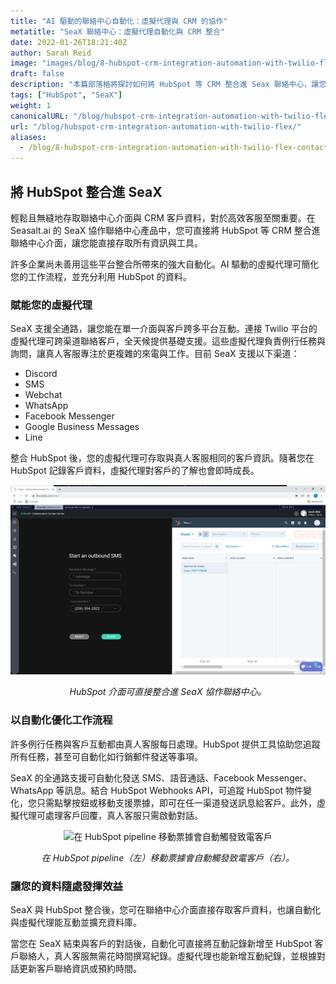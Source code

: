 ```yaml
---
title: "AI 驅動的聯絡中心自動化：虛擬代理與 CRM 的協作"
metatitle: "SeaX 聯絡中心：虛擬代理自動化與 CRM 整合"
date: 2022-01-26T18:21:40Z
author: Sarah Reid
image: "images/blog/8-hubspot-crm-integration-automation-with-twilio-flex-contact-center/flex-hubspot.png"
draft: false
description: "本篇部落格將探討如何將 HubSpot 等 CRM 整合進 Seax 聯絡中心，讓您能直接存取所有資訊與工具。"
tags: ["HubSpot", "SeaX"]
weight: 1  
canonicalURL: "/blog/hubspot-crm-integration-automation-with-twilio-flex/"
url: "/blog/hubspot-crm-integration-automation-with-twilio-flex/"
aliases: 
  - /blog/8-hubspot-crm-integration-automation-with-twilio-flex-contact-center/
---
```


## 將 HubSpot 整合進 SeaX

輕鬆且無縫地存取聯絡中心介面與 CRM 客戶資料，對於高效客服至關重要。在 Seasalt.ai 的 SeaX 協作聯絡中心產品中，您可直接將 HubSpot 等 CRM 整合進聯絡中心介面，讓您能直接存取所有資訊與工具。

許多企業尚未善用這些平台整合所帶來的強大自動化。AI 驅動的虛擬代理可簡化您的工作流程，並充分利用 HubSpot 的資料。

### 賦能您的虛擬代理

SeaX 支援全通路，讓您能在單一介面與客戶跨多平台互動。連接 Twilio 平台的虛擬代理可跨渠道聯絡客戶，全天候提供基礎支援。這些虛擬代理負責例行任務與詢問，讓真人客服專注於更複雜的來電與工作。目前 SeaX 支援以下渠道：

- Discord
- SMS
- Webchat
- WhatsApp
- Facebook Messenger
- Google Business Messages
- Line

整合 HubSpot 後，您的虛擬代理可存取與真人客服相同的客戶資訊。隨著您在 HubSpot 記錄客戶資料，虛擬代理對客戶的了解也會即時成長。

<center>
<img src="/images/blog/8-hubspot-crm-integration-automation-with-twilio-flex-contact-center/hubspot.png" alt="HubSpot 介面可直接整合進 Seasalt.ai 的 SeaX 協作聯絡中心"/>

*HubSpot 介面可直接整合進 SeaX 協作聯絡中心。*
</center>

### 以自動化優化工作流程

許多例行任務與客戶互動都由真人客服每日處理。HubSpot 提供工具協助您追蹤所有任務，甚至可自動化如行銷郵件發送等事項。

SeaX 的全通路支援可自動化發送 SMS、語音通話、Facebook Messenger、WhatsApp 等訊息。結合 HubSpot Webhooks API，可追蹤 HubSpot 物件變化，您只需點擊按鈕或移動支援票據，即可在任一渠道發送訊息給客戶。此外，虛擬代理可處理客戶回覆，真人客服只需啟動對話。

<center>
<img src="/images/blog/8-hubspot-crm-integration-automation-with-twilio-flex-contact-center/ticket-auto.gif" alt="在 HubSpot pipeline 移動票據會自動觸發致電客戶"/>

*在 HubSpot pipeline（左）移動票據會自動觸發致電客戶（右）。*
</center>

### 讓您的資料隨處發揮效益

SeaX 與 HubSpot 整合後，您可在聯絡中心介面直接存取客戶資料，也讓自動化與虛擬代理能互動並擴充資料庫。

當您在 SeaX 結束與客戶的對話後，自動化可直接將互動記錄新增至 HubSpot 客戶聯絡人，真人客服無需花時間撰寫紀錄。虛擬代理也能新增互動紀錄，並根據對話更新客戶聯絡資訊或預約時間。
